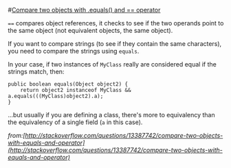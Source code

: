 #[Compare two objects with .equals() and == operator](http://stackoverflow.com/questions/13387742/compare-two-objects-with-equals-and-operator)

`==` compares object references, it checks to see if the two operands point to the same object (not equivalent objects, the same object).

If you want to compare strings (to see if they contain the same characters), you need to compare the strings using `equals`.

In your case, if two instances of `MyClass` really are considered equal if the strings match, then:

	public boolean equals(Object object2) {
	    return object2 instanceof MyClass && a.equals(((MyClass)object2).a);
	}
	
...but usually if you are defining a class, there's more to equivalency than the equivalency of a single field (`a` in this case).

*from:[http://stackoverflow.com/questions/13387742/compare-two-objects-with-equals-and-operator](http://stackoverflow.com/questions/13387742/compare-two-objects-with-equals-and-operator)*

